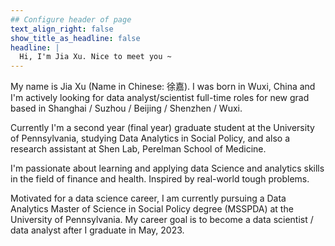 ```yaml
---
## Configure header of page
text_align_right: false
show_title_as_headline: false
headline: |
  Hi, I'm Jia Xu. Nice to meet you ~
---
```


<!-- this is a subheadline -->

My name is Jia Xu (Name in Chinese: 徐嘉). I was born in Wuxi, China and I'm actively looking for data analyst/scientist full-time roles for new grad based in Shanghai / Suzhou / Beijing / Shenzhen / Wuxi.

Currently I'm a second year (final year) graduate student at the University of Pennsylvania, studying Data Analytics in Social Policy, and also a research assistant at Shen Lab, Perelman School of Medicine.

I'm passionate about learning and applying data Science and analytics skills in the field of finance and health. Inspired by real-world tough problems.

Motivated for a data science career, I am currently pursuing a Data Analytics Master  of Science in Social Policy degree (MSSPDA) at the University of Pennsylvania. My career goal is to become a data scientist / data analyst after I graduate in May, 2023.
